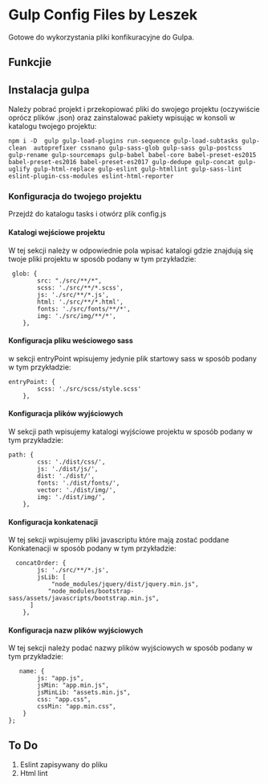 # Gulp Config Files by Leszek
Gotowe do wykorzystania pliki konfikuracyjne do Gulpa.
## Funkcjie

## Instalacja gulpa
Należy pobrać projekt i przekopiować pliki do swojego projektu (oczywiście oprócz plików .json) oraz zainstalować pakiety wpisując w konsoli w katalogu twojego projektu:
```
npm i -D  gulp gulp-load-plugins run-sequence gulp-load-subtasks gulp-clean  autoprefixer cssnano gulp-sass-glob gulp-sass gulp-postcss gulp-rename gulp-sourcemaps gulp-babel babel-core babel-preset-es2015 babel-preset-es2016 babel-preset-es2017 gulp-dedupe gulp-concat gulp-uglify gulp-html-replace gulp-eslint gulp-htmllint gulp-sass-lint eslint-plugin-css-modules eslint-html-reporter
```
### Konfiguracja do twojego projektu
Przejdź do katalogu tasks i otwórz plik config.js

#### Katalogi wejściowe projektu
W tej sekcji należy w odpowiednie pola wpisać katalogi gdzie znajdują się twoje pliki projektu w sposób podany w tym przykładzie:
```
 glob: {
        src: "./src/**/*",
        scss: './src/**/*.scss',
        js: './src/**/*.js',
        html: './src/**/*.html',
        fonts: './src/fonts/**/*',
        img: './src/img/**/*',
    },
```
#### Konfiguracja pliku weściowego sass
w sekcji entryPoint wpisujemy jedynie plik startowy sass w sposób podany w tym przykładzie:
```
entryPoint: {
        scss: './src/scss/style.scss'
    },
```

#### Konfiguracja plików wyjściowych 
W sekcji path wpisujemy katalogi wyjściowe projektu w sposób podany w tym przykładzie:

```
path: {
        css: './dist/css/',
        js: './dist/js/',
        dist: './dist/',
        fonts: './dist/fonts/',
        vector: './dist/img/',
        img: './dist/img/',
    },
```

#### Konfiguracja konkatenacji
W tej sekcji wpisujemy pliki javascriptu które mają zostać poddane Konkatenacji w sposób podany w tym przykładzie:
```
  concatOrder: {
        js: './src/**/*.js',
        jsLib: [
            "node_modules/jquery/dist/jquery.min.js",
           "node_modules/bootstrap-sass/assets/javascripts/bootstrap.min.js",
      ]
    },
```

#### Konfiguracja nazw plików wyjściowych
W tej sekcji należy podać nazwy plików wyjściowych w sposób podany w tym przykładzie:
```
   name: {
        js: "app.js",
        jsMin: "app.min.js",
        jsMinLib: "assets.min.js",
        css: "app.css",
        cssMin: "app.min.css",
    }
};
```

## To Do
1. Eslint zapisywany do pliku 
2. Html lint 
